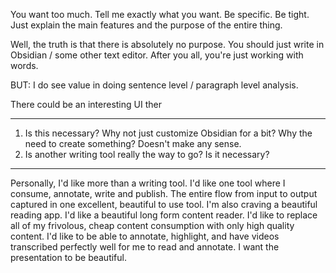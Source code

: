You want too much.
Tell me exactly what you want. Be specific. Be tight. Just explain the main features and the purpose of the entire thing.

Well, the truth is that there is absolutely no purpose. You should just write in Obsidian / some other text editor. After you all, you're just working with words.

BUT: I do see value in doing sentence level / paragraph level analysis.

There could be an interesting UI ther

---

1. Is this necessary? Why not just customize Obsidian for a bit? Why the need to create something? Doesn't make any sense.
2. Is another writing tool really the way to go? Is it necessary?

---

Personally, I'd like more than a writing tool. I'd like one tool where I consume, annotate, write and publish. The entire flow from input to output captured in one excellent, beautiful to use tool. I'm also craving a beautiful reading app. I'd like a beautiful long form content reader. I'd like to replace all of my frivolous, cheap content consumption with only high quality content.
I'd like to be able to annotate, highlight, and have videos transcribed perfectly well for me to read and annotate.
I want the presentation to be beautiful.
